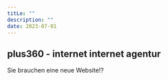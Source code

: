 ```yaml
---
titLe: ""
description: ""
date: 2023-07-01
---
```


## plus360 - internet internet agentur

Sie brauchen eine neue Website!?
